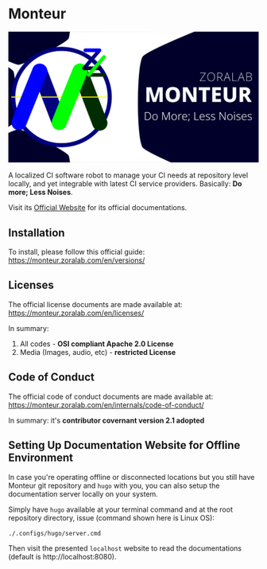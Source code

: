 # Monteur
![Banner](artwork/logo/zoralab-monteur-1200x628.svg)

A localized CI software robot to manage your CI needs at repository level
locally, and yet integrable with latest CI service providers. Basically:
**Do more; Less Noises**.

Visit its [Official Website](https://monteur.zoralab.com) for its official
documentations.




## Installation
To install, please follow this official guide:
https://monteur.zoralab.com/en/versions/




## Licenses
The official license documents are made available at:
https://monteur.zoralab.com/en/licenses/

In summary:
1. All codes - <b>OSI compliant Apache 2.0 License</b>
2. Media (Images, audio, etc) - <b>restricted License</b>




## Code of Conduct
The official code of conduct documents are made available at:
https://monteur.zoralab.com/en/internals/code-of-conduct/

In summary: it's <b>contributor covernant version 2.1 adopted</b>




## Setting Up Documentation Website for Offline Environment
In case you're operating offline or disconnected locations but you still
have Monteur git repository and `hugo` with you, you can also setup the
documentation server locally on your system.

Simply have `hugo` available at your terminal command and at the root
repository directory, issue (command shown here is Linux OS):

```
./.configs/hugo/server.cmd
```

Then visit the presented `localhost` website to read the documentations
(default is http://localhost:8080).

